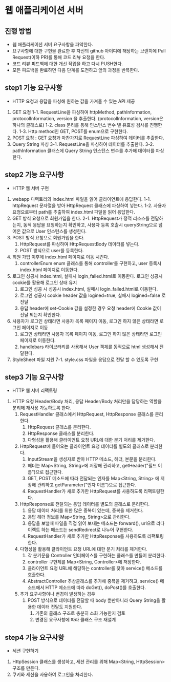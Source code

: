 # 웹 애플리케이션 서버
## 진행 방법
* 웹 애플리케이션 서버 요구사항을 파악한다.
* 요구사항에 대한 구현을 완료한 후 자신의 github 아이디에 해당하는 브랜치에 Pull Request(이하 PR)를 통해 코드 리뷰 요청을 한다.
* 코드 리뷰 피드백에 대한 개선 작업을 하고 다시 PUSH한다.
* 모든 피드백을 완료하면 다음 단계를 도전하고 앞의 과정을 반복한다.

## step1 기능 요구사항
* HTTP 요청과 응답을 파싱해 원하는 값을 가져올 수 있는 API 제공
1. GET 요청
   1-1. RequestLine을 파싱하여 httpMethod, pathInformation, protocolInformation, version 을 추출한다. (protocolInformation, version은 하나의 클래스로)
   1-2. class 분리를 통해 인스턴스 변수 별 유효성 검사를 진행한다.
   1-3. Http method인 GET, POST를 enum으로 구현한다.
2. POST 요청 : GET 요청과 마찬가지로 RequestLine 파싱하여 데이터를 추출한다.
3. Query String 파싱
   3-1. RequestLine을 파싱하여 데이터를 추출한다.
   3-2. pathInformation 클래스에 Query String 인스턴스 변수를 추가해 데이터를 파싱한다.

## step2 기능 요구사항
* HTTP 웹 서버 구현
1. webapp 디렉토리의 index.html 파일을 읽어 클라이언트에 응답한다.
   1-1. httpRequest 문자열을 받아 HttpRequest 클래스에 파싱하여 넣는다.
   1-2. 사용자 요청으로부터 path를 추출하여 index.html 파일을 읽어 응답한다.
2. GET 방식 요청으로 회원가입을 한다.
   2-1. HttpRequest가 정적 리소스를 전달하는지, 동적 응답을 요청하는지 확인하고, 사용자 등록 호출시 queryString으로 넘어온 값으로 User 인스턴스를 생성한다.
3. POST 방식 요청으로 회원가입을 한다. 
   1. HttpRequest를 파싱하여 HttpRequestBody 데이터를 넣는다. 
   2. POST 방식으로 user를 등록한다.
4. 회원 가입 이후에 index.html 페이지로 이동 시킨다.
   1. controllerEnum enum 클래스를 통해 controller를 구현하고, user 등록시 index.html 페이지로 이동한다.
5. 로그인 성공시 index.html, 실패시 login_failed.html로 이동한다. 로그인 성공시 cookie를 활용해 로그인 상태 유지
   1. 로그인 성공 시 성공시 index.html, 실패시 login_failed.html로 이동한다.
   2. 로그인 성공시 cookie header 값을 logined=true, 실패시 logined=false 로 전달
   3. 응답 header에 set-Cookie 값을 설정한 경우 요청 header에 Cookie 값이 전달 되는지 확인한다.
6. 사용자가 로그인 상태라면 사용자 목록 페이지 이동, 로그인 하지 않은 상태라면 로그인 페이지로 이동
   1. 로그인 상태라면 사용자 목록 페이지 이동, 로그인 하지 않은 상태라면 로그인 페이지로 이동한다.
   2. handlebars 라이브러리를 사용해서 User 객체를 동적으로 html 생성해서 전달한다.
7. StyleSheet 파일 지원
   7-1. style.css 파일을 응답으로 전달 할 수 있도록 구현

## step3 기능 요구사항
* HTTP 웹 서버 리팩토링
1. HTTP 요청 Header/Body 처리, 응답 Header/Body 처리만을 담당하는 역할을 분리해 재사용 가능하도록 한다.
   1. RequestHandler 클래스에서 HttpRequest, HttpResponse 클래스를 분리한다.
      1. HttpRequest 클래스를 분리한다.
      2. HttpResponse 클래스를 분리한다.
      3. 다형성을 활용해 클라이언트 요청 URL에 대한 분기 처리를 제거한다.
   2. HttpRequest에 들어오는 클라이언트 요청 데이터를 별도의 클래스로 분리한다.
      1. InputStream을 생성자로 받아 HTTP 메소드, 헤더, 본문을 분리한다.
      2. 헤더는 Map<String, String>에 저장해 관리하고, getHeader("필드 이름")으로 접근한다.
      3. GET, POST 메소드에 따라 전달되는 인자를 Map<String, String> 에 저장해 관리하고 getParameter("인자 이름")으로 접근한다.
      4. RequestHandler가 새로 추가한 HttpRequest를 사용하도록 리팩토링한다.
   3. HttpResponse로 전달되는 응답 데이터를 별도의 클래스로 분리한다.
      1. 응답 데이터 처리를 위한 많은 중복이 있는데, 중복을 제거한다.
      2. 응답 헤더 정보를 Map<String, String>으로 관리한다.
      3. 응답을 보낼때 파일을 직접 읽어 보내는 메소드는 forward(), url으로 리다이렉트 하는 메소드는 sendRedirect로 나누어 구현한다.
      4. RequestHandler가 새로 추가한 HttpResponse를 사용하도록 리팩토링한다.
   4. 다형성을 활용해 클라이언트 요청 URL에 대한 분기 처리를 제거한다.
      1. 각 분기문을 Controller 인터페이스를 구현하는 클래스를 만들어 분리한다.
      2. controller 구현체를 Map<String, Controller>에 저장한다.
      3. 클라이언트 요청 URL에 해당하는 controller를 찾아 service() 메소드를 호출한다.
      4. AbstractController 추상클래스를 추가해 중복을 제거하고, service() 메소드에서 HTTP 메소드에 따라 doGet(), doPost()를 호출한다.
   5. 추가 요구사항이나 변경이 발생하는 경우
      1. POST 방식으로 데이터를 전달할 때 body 뿐만아니라 Query String을 활용한 데이터 전달도 지원한다.
         1. 기존의 클래스 구조로 충분히 소화 가능한지 검토
         2. 변경된 요구사항에 따라 클래스 구조 재설계

## step4 기능 요구사항
* 세션 구현하기
1. HttpSession 클래스를 생성하고, 세션 관리를 위해 Map<String, HttpSession> 구조를 만든다. 
2. 쿠키와 세션을 사용하여 로그인을 처리한다.